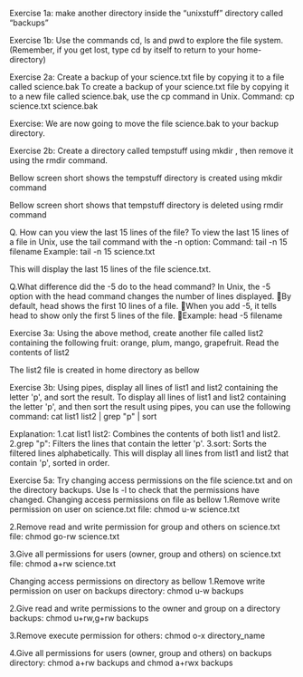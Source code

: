 Exercise 1a: make another directory inside the “unixstuff” directory called “backups”

Exercise 1b: Use the commands cd, ls and pwd to explore the file system. (Remember, if you get lost, type cd by itself to return to your home-directory)

Exercise 2a: Create a backup of your science.txt file by copying it to a file called science.bak
To create a backup of your science.txt file by copying it to a new file called science.bak, use the cp command in Unix.
Command: cp science.txt science.bak




Exercise: We are now going to move the file science.bak to your backup directory.






Exercise 2b: Create a directory called tempstuff using mkdir , then remove it using the
rmdir command.

Bellow screen short shows the tempstuff directory is created using mkdir command 




Bellow screen short shows that tempstuff directory is deleted using rmdir command



Q. How can you view the last 15 lines of the file?
To view the last 15 lines of a file in Unix, use the tail command with the -n option:
Command: tail -n 15 filename
Example: tail -n 15 science.txt

This will display the last 15 lines of the file science.txt.

Q.What difference did the -5 do to the head command?
In Unix, the -5 option with the head command changes the number of lines displayed.
By default, head shows the first 10 lines of a file.
When you add -5, it tells head to show only the first 5 lines of the file.
Example: head -5 filename

Exercise 3a: Using the above method, create another file called list2 containing the following fruit: orange, plum, mango, grapefruit. Read the contents of list2

The list2 file is created in home directory as bellow



Exercise 3b: Using pipes, display all lines of list1 and list2 containing the letter 'p', and sort the result.
To display all lines of list1 and list2 containing the letter 'p', and then sort the result using pipes, you can use the following command: cat list1 list2 | grep "p" | sort

Explanation:
1.cat list1 list2: Combines the contents of both list1 and list2.
2.grep "p": Filters the lines that contain the letter 'p'.
3.sort: Sorts the filtered lines alphabetically.
This will display all lines from list1 and list2 that contain 'p', sorted in order.

Exercise 5a: Try changing access permissions on the file science.txt and on the directory backups. Use ls -l to check that the permissions have changed.
Changing access permissions on file as bellow
1.Remove write permission on user on science.txt file: chmod u-w science.txt 

2.Remove read and write permission for group and others on science.txt file:          chmod go-rw science.txt

3.Give all permissions for users (owner, group and others) on science.txt file:          chmod a+rw science.txt

Changing access permissions on directory as bellow
1.Remove write permission on user on backups directory: chmod u-w backups

2.Give read and write permissions to the owner and group on a directory backups:           chmod u+rw,g+rw backups

3.Remove execute permission for others: chmod o-x directory_name

4.Give all permissions for users (owner, group and others) on backups directory:          chmod a+rw backups and chmod a+rwx backups 
